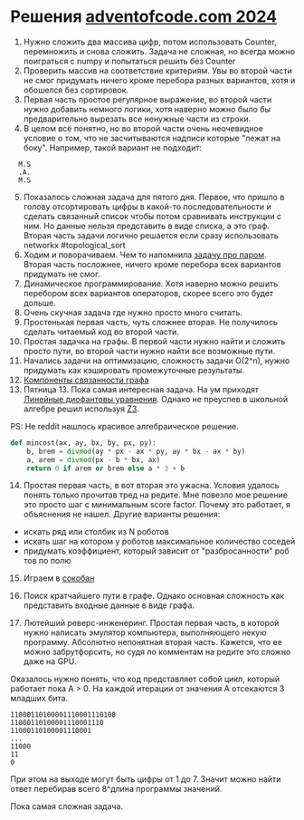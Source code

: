 # Решения [adventofcode.com 2024](https://adventofcode.com/2024/)

1. Нужно сложить два массива цифр, потом использовать Counter, перемножить и снова сложить. Задача не сложная, но всегда 
можно поиграться с numpy и попытаться решить без Counter
2. Проверить массив на соответствие критериям. Увы во второй части не смог придумать ничего кроме перебора разных 
вариантов, хотя и обошелся без сортировок.
3. Первая часть простое регулярное выражение, во второй части нужно добавить немного логики, хотя наверно можно было бы
предварительно вырезать все ненужные части из строки.
4. В целом всё понятно, но во второй части очень неочевидное условие о том, что не засчитываются надписи 
которые "лежат на боку". Например, такой вариант не подходит:
```
  M.S
  .A.
  M.S
```
5. Показалось сложная задача для пятого дня. Первое, что пришло в голову отсортировать цифры в какой-то
последовательности и сделать связанный список чтобы потом сравнивать инструкции с ним. Но данные нельзя представить в 
виде списка, а это граф. Вторая часть задачи логично решается если сразу использовать networkx #topological_sort
6. Ходим и поворачиваем. Чем то напомнила [задачу про паром](https://adventofcode.com/2020/day/12). Вторая часть посложнее, ничего кроме перебора всех вариантов 
придумать не смог.
7. Динамическое программирование. Хотя наверно можно решить перебором всех вариантов операторов, скорее всего это будет дольше.
8. Очень скучная задача где нужно просто много считать.
9. Простенькая первая часть, чуть сложнее вторая. Не получилось сделать читаемый код во второй части.
10. Простая задачка на графы. В первой части нужно найти и сложить просто пути, во второй части нужно найти все возможные пути.
11. Начались задачи на оптимизацию, сложность задачи O(2^n), нужно придумать как кэшировать промежуточные результаты.
12. [Компоненты связанности графа](https://ru.wikipedia.org/wiki/Компонента_связности_графа)
13. Пятница 13. Пока самая интересная задача. На ум приходят [Линейные диофантовы уравнения](https://foxford.ru/wiki/matematika/lineynye-diofantovy-uravneniya-s-dvumya-neizvestnymi).
Однако не преуспев в школьной алгебре решил используя [Z3](https://en.wikipedia.org/wiki/Z3_Theorem_Prover).

PS: Не reddit нашлось красивое алгебраическое решение.
```python
def mincost(ax, ay, bx, by, px, py):
    b, brem = divmod(ay * px - ax * py, ay * bx - ax * by)
    a, arem = divmod(px - b * bx, ax)
    return 0 if arem or brem else a * 3 + b
```
14. Простая первая часть, в вот вторая это ужасна. Условия удалось понять только прочитав тред на редите. Мне повезло 
мое решение это просто шаг с минимальным score factor. Почему это работает, я объяснения не нашел. Другие варианты решения:
- искать ряд или столбик из N роботов
- искать шаг на котором у роботов максимальное количество соседей
- придумать коэффициент, который зависит от "разбросанности" роб тов по полю

15. Играем в [сокобан](https://ru.wikipedia.org/wiki/Sokoban)

16. Поиск кратчайшего пути в графе. Однако основная сложность как представить входные данные в виде графа.

17. Лютейший реверс-инженеринг. Простая первая часть, в которой нужно написать эмулятор компьютера, выполняющего некую программу.
Абсолютно непонятная вторая часть. Кажется, что ее можно забрутфорсить, но судя по комментам на редите это сложно даже на GPU.

Оказалось нужно понять, что код представляет собой цикл, который работает пока А > 0. На каждой итерации от значения А
отсекаются 3 младших бита.

```
11000110100001110001110100 
11000110100001110001110
11000110100001110001
...
11000
11
0
```

При этом на выходе могут быть цифры от 1 до 7. Значит можно найти ответ перебирав всего 8^длина программы значений.

Пока самая сложная задача.
